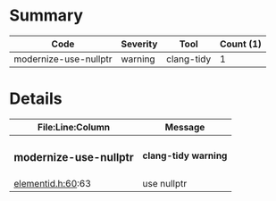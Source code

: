 # Summary
| Code | Severity | Tool | Count (1) |
|---|---|---|---|
| modernize-use-nullptr | warning | clang-tidy | 1 |
# Details
| File:Line:Column | Message |
|---|---|
| <h3>modernize-use-nullptr</h3> | <h4>clang-tidy warning</h4> |
| [elementid.h:60](https://github.com/graphia-app/graphia/blob/is_release/source/shared/graph/elementid.h#L60 "source/shared/graph/elementid.h:60"):63 | use nullptr |
